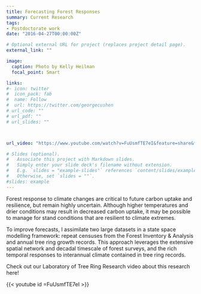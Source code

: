 ```yaml
---
title: Forecasting Forest Responses
summary: Current Research
tags:
- Postdoctorate work
date: "2016-04-27T00:00:00Z"

# Optional external URL for project (replaces project detail page).
external_link: ""

image:
  caption: Photo by Kelly Heilman
  focal_point: Smart

links:
#- icon: twitter
#  icon_pack: fab
#  name: Follow
#  url: https://twitter.com/georgecushen
# url_code: ""
# url_pdf: ""
# url_slides: ""



url_video: "https://www.youtube.com/watch?v=FuUsmfTE7eI&feature=share&fbclid=IwAR0YS5cNA-9c4VF1eCtZE4cAVmlvfBecbZMq9v9HWp96HyuyMyORWJY_NdI"

# Slides (optional).
#   Associate this project with Markdown slides.
#   Simply enter your slide deck's filename without extension.
#   E.g. `slides = "example-slides"` references `content/slides/example-slides.md`.
#   Otherwise, set `slides = ""`.
#slides: example
---
```


Forest response to climate changes are critical to future carbon uptake and resilience, but remain highly uncertain. Although higher temperatures and drier conditions may result in decreased carbon uptake, it may be possible to manage for stand conditions that are resilient to climate extremes.
 
 
To improve forecasts, I assimilate two large datasets in a state space modelling framework: repeat censuses from the Forest Inventory & Analysis and annual tree ring growth records. This approach leverages the extensive spatial network and decadal timescale of forest surveys, and the rich temporal responses to interannual climate contained in tree ring records.


Check out our Laboratory of Tree Ring Research video about this research here! 

{{< youtube id =FuUsmfTE7eI >}}